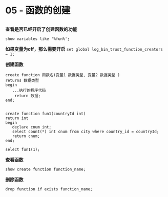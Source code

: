 # 05 - 函数的创建


## 

**查看是否已经开启了创建函数的功能**

`show variables like '%fun%'; `

**如果变量为off，那么需要开启**
`set global log_bin_trust_function_creators = 1; `

**创建函数**
```
create function 函数名(变量1 数据类型, 变量2 数据类型 )
returns 数据类型
begin
   ...执行的程序代码
    return 数据;
end;
```

```

create function fun1(countryId int) 
return int
begin
   declare cnum int;
   select count(*) int cnum from city where country_id = countryId;
   return cnum;
end;

select fun1(1);

```

**查看函数**
```
show create function function_name;
```

**删除函数**
```
drop function if exists function_name;
```

